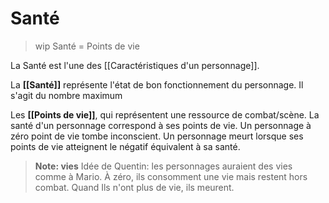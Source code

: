 # Santé
> wip
> Santé = Points de vie

La Santé est l'une des [[Caractéristiques d'un personnage]].

La **[[Santé]]** représente l'état de bon fonctionnement du personnage. Il s'agit du nombre maximum

Les **[[Points de vie]]**, qui représentent une ressource de combat/scène.
La santé d'un personnage correspond à ses points de vie. Un personnage à zéro point de vie tombe inconscient.
Un personnage meurt lorsque ses points de vie atteignent le négatif équivalent à sa santé.

> **Note: vies**
> Idée de Quentin: les personnages auraient des vies comme à Mario. À zéro, ils consomment une vie mais restent hors combat. Quand Ils n'ont plus de vie, ils meurent.